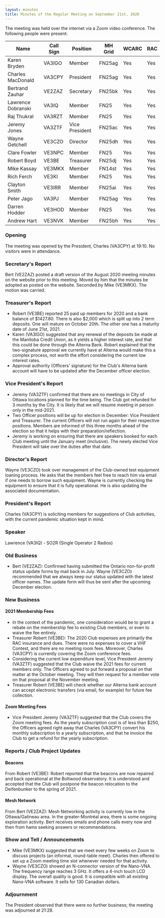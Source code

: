 ```yaml
---
layout: minutes
title: Minutes of the Regular Meeting on September 21st, 2020
---
```

The meeting was held over the internet via a Zoom video conference.
The following people were present:

| Name                   | Call Sign  | Position         | MH Grid | WCARC | RAC |
|------------------------|------------|------------------|---------|-------|-----|
| Karen Bryden           | VA3IGO     | Member           | FN25ag  | Yes   | Yes |
| Charles MacDonald      | VA3CPY     | President        | FN25ag  | Yes   | Yes |
| Bertrand Zauhar        | VE2ZAZ     | Secretary        | FN25bk  | Yes   | Yes |
| Lawrence Dobranski     | VA3IQ      | Member           | FN25    | Yes   | Yes |
| Raj Thukral            | VA3RZT     | Member           | FN25    | Yes   | Yes |
| Jeremy Jones           | VA3ZTF     | Vice President   | FN25ac  | Yes   | Yes |
| Wayne Getchell         | VE3CZO     | Director         | FN25dh  | Yes   | Yes |
| Clare Fowler           | VE3NPC     | Member           | FN25    | Yes   | Yes |
| Robert Boyd            | VE3BE      | Treasurer        | FN25dj  | Yes   | Yes |
| Mike Kassay            | VE3MKX     | Member           | FN14st  | Yes   | Yes |
| Rich Ferch             | VE3KI      | Member           | FN25    | Yes   | Yes |
| Clayton Smith          | VE3IRR     | Member           | FN25ai  | Yes   | Yes |
| Peter Jago             | VA3PJ      | Member           | FN25ag  | Yes   | Yes |
| Darren Hodder          | VE3HOD     | Member           | FN25    | Yes   | Yes |
| Andrew Hart            | VE3NVK     | Member           | FN25bh  | Yes   | Yes |

### Opening

The meeting was opened by the President, Charles (VA3CPY) at 19:10.
No visitors were in attendance.

### Secretary's Report

Bert (VE2ZAZ) posted a draft version of the August 2020 meeting minutes on the website prior to this meeting. Moved by him that the minutes be adopted as posted on the website. Seconded by Mike (VE3MKX). The motion was carried.

### Treasurer's Report

- Robert (VE3BE) reported 25 paid up members for 2020 and a bank balance of $1427.80. There is also $2,000 which is split up into 2 term deposits. One will mature on October 20th. The other one has a maturity date of June 21st, 2021.
- Karen (VA3IGO) suggested that any renewal of the deposits be made at the Manitoba Credit Union, as it yields a higher interest rate, and that this could be done through the Alterna Bank. Robert explained that the two-signature approval we currently have at Alterna would make this a complex process, not worth the effort considering the current low interest rates.
- Approval authority (Officers' signature) for the Club's Alterna bank account will have to be updated after the December officer election.

### Vice President's Report

- Jeremy (VA3ZTF) confirmed that there are no meetings in City of Ottawa locations planned for the time being. The Club got refunded for 3 months by the City. It is likely that we will resume meeting in person only in the mid-2021.
- Two Officer positions will be up for election in December: Vice President and Treasurer. The current Officers will not run again for their respective positions. Members are informed of this three months ahead of the election so that it helps with their preparation/reflection.
- Jeremy is working on ensuring that there are speakers booked for each Club meeting until the January meet (inclusive). The newly elected Vice President will take over the duties after that date.

### Director's Report

Wayne (VE3CZO) took over management of the Club-owned test equipment loaning process. He asks that the members feel free to reach him via email if one needs to borrow such equipment. Wayne is currently checking the equipment to ensure that it is fully operational. He is also updating the associated documentation.

### President's Report

Charles (VA3CPY) is soliciting members for suggestions of Club activities, with the current pandemic situation kept in mind.

### Speaker

Lawrence (VA3IQ) - SO2R (Single Operator 2 Radios)

### Old Business

- Bert (VE2ZAZ): Confirmed having submitted the Ontario non-for-profit status update forms by mail back in July. Wayne (VE3CZO) recommended that we always keep our status updated with the latest officer names. The update form will thus be sent after the upcoming December election.

### New Business

#### 2021 Membership Fees

- In the context of the pandemic, one consideration would be to grant a rebate on the membership fee to existing Club members, or even to waive the fee entirely.
- Treasurer Robert (VE3BE): The 2020 Club expenses are primarily the RAC insurance and dues. There were no expenses to cover a VHF Contest, and there are no meeting room fees. Moreover, Charles (VA3CPY) is currently covering the Zoom conference fees.
- Considering the current low expenditure level, Vice President Jeremy (VA3ZTF) suggested that the Club waive the 2021 fees for current members only. The Officers agreed to put forward a proposal on that matter at the October meeting. They will then request for a member vote on that proposal at the November meeting.
- Treasurer Robert (VE3BE) will check whether our Alterna bank account can accept electronic transfers (via email, for example) for future fee collection.

#### Zoom Meeting Fees

- Vice President Jeremy (VA3ZTF) suggested that the Club covers the Zoom meeting fees. As the yearly subscription cost is of less than $250, the Officers agreed right away that Charles (VA3CPY) convert his monthly subscription to a yearly subscription, and that he invoice the Club to get a refund for the yearly subscription.

### Reports / Club Project Updates

#### Beacons

From Robert (VE3BE): Robert reported that the beacons are now repaired and back operational at the Boltwood observatory. It is understood and accepted that the Club will postpone the beacon relocation to the Deifenbunker to the spring of 2021.

#### Mesh Network

From Bert (VE2ZAZ): Mesh Networking activity is currently low in the Ottawa/Gatineau area. In the greater-Montréal area, there is some ongoing exploration activity. Bert receives emails and phone calls every now and then from hams seeking answers or recommendations.

### Show and Tell / Announcements

- Mike (VE3MKX) suggested that we meet every few weeks on Zoom to discuss projects (an informal, round-table meet). Charles then offered to set up a Zoom meeting time slot whenever needed for that activity.
- Wayne (VE3CZO) showed an N-connector version of the Nano-VNA. The frequency range reaches 3 GHz. It offers a 4-inch touch LCD display. The overall quality is good. It is compatible with all existing Nano-VNA software. It sells for 130 Canadian dollars.

### Adjournment

The President observed that there were no further business; the meeting was adjourned at 21:28.
